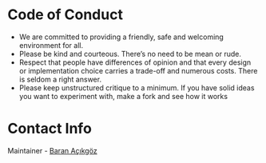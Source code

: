 # Code of Conduct

* We are committed to providing a friendly, safe and welcoming environment for all.
* Please be kind and courteous. There’s no need to be mean or rude.
* Respect that people have differences of opinion and that every design or implementation choice carries a trade-off and numerous costs. There is seldom a right answer.
* Please keep unstructured critique to a minimum. If you have solid ideas you want to experiment with, make a fork and see how it works

# Contact Info

Maintainer - [Baran Açıkgöz](mailto:baran-acikgoz@outlook.com)
